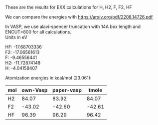 These are the results for EXX calculations for H, H2, F, F2, HF

We can compare the energies with https://arxiv.org/pdf/2208.14726.pdf

In VASP, we use alavi-spencer truncation with
14A box length and ENCUT=800 for all calculations.\
Units in eV

HF: -17.68703336\
F2: -17.06561613\
F:   -9.46556441\
H2: -11.72874148\
H:   -4.04158407

Atomization energies in kcal/mol (23.061):

| mol | own-Vasp | paper-vasp |  tmole |
| --- | ---      | ---        |  ---   |
| H2  |  84.07   |  83.92     |  84.07 |
| F2  | -43.02   | -42.60     | -42.61 |
| HF  |  96.39   |  96.29     |  96.42 |
